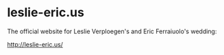 leslie-eric.us
==============

The official website for Leslie Verploegen's and Eric Ferraiuolo's wedding:

http://leslie-eric.us/

